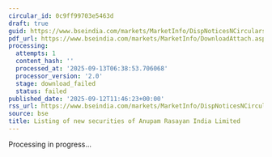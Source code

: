 ```yaml
---
circular_id: 0c9ff99703e5463d
draft: true
guid: https://www.bseindia.com/markets/MarketInfo/DispNoticesNCirculars.aspx?Noticeid={C224B4AC-6D56-4CE6-8FD0-2D07E1AD1CA8}&noticeno=20250912-57&dt=09/12/2025&icount=57&totcount=103&flag=0
pdf_url: https://www.bseindia.com/markets/MarketInfo/DownloadAttach.aspx?id=20250912-57&attachedId=
processing:
  attempts: 1
  content_hash: ''
  processed_at: '2025-09-13T06:38:53.706068'
  processor_version: '2.0'
  stage: download_failed
  status: failed
published_date: '2025-09-12T11:46:23+00:00'
rss_url: https://www.bseindia.com/markets/MarketInfo/DispNoticesNCirculars.aspx?Noticeid={C224B4AC-6D56-4CE6-8FD0-2D07E1AD1CA8}&noticeno=20250912-57&dt=09/12/2025&icount=57&totcount=103&flag=0
source: bse
title: Listing of new securities of Anupam Rasayan India Limited
---
```


Processing in progress...